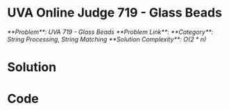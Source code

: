# UVA Online Judge 719 - Glass Beads

<em>
**Problem**: UVA 719 - Glass Beads
**Problem Link**: 
**Category**: String Processing, String Matching
**Solution Complexity**: O(2 * n)
</em> 

# Solution
 

# Code 

```cpp

```
